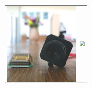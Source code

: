 <table>
<tr>
<td><a href="https://inivation.com/wp-content/uploads/2019/08/eDVS.pdf"><img src="/media/miniedvs.jpg" height=250 align=left></a></td>
<td><img src="media/movie.gif" height=250></td>
</tr>
</table>

